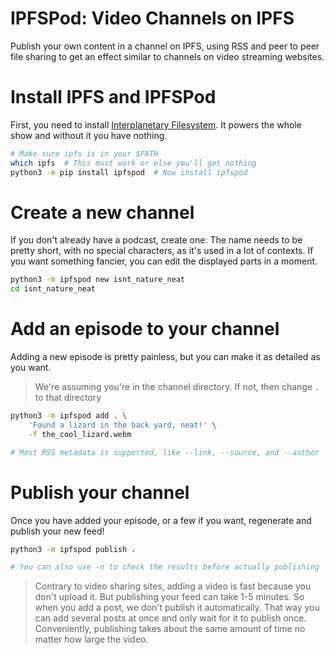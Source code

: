 # IPFSPod: Video Channels on IPFS
Publish your own content in a channel on IPFS,
using RSS and peer to peer file sharing to get an effect similar to channels
on video streaming websites.

# Install IPFS and IPFSPod
First, you need to install [Interplanetary Filesystem](ipfs.io). It powers the
whole show and without it you have nothing.

```sh
# Make sure ipfs is in your $PATH
which ipfs  # This must work or else you'll get nothing
python3 -m pip install ipfspod  # Now install ipfspod
```

# Create a new channel
If you don't already have a podcast, create one.
The name needs to be pretty short, with no special characters, as it's used in
a lot of contexts. If you want something fancier, you can edit the displayed
parts in a moment.

```sh
python3 -m ipfspod new isnt_nature_neat
cd isnt_nature_neat
```

# Add an episode to your channel
Adding a new episode is pretty painless, but you can make it as detailed as you
want.

> We're assuming you're in the channel directory. If not, then change `.`
> to that directory

```sh
python3 -m ipfspod add . \
    'Found a lizard in the back yard, neat!' \
    -f the_cool_lizard.webm

# Most RSS metadata is supported, like --link, --source, and --author
```

# Publish your channel

Once you have added your episode, or a few if you want, regenerate and publish
your new feed!

```sh
python3 -m ipfspod publish .

# You can also use -n to check the results before actually publishing
```

> Contrary to video sharing sites, adding a video is fast because you don't
> upload it. But publishing your feed can take 1-5 minutes. So when you add a
> post, we don't publish it automatically. That way you can add several posts
> at once and only wait for it to publish once. Conveniently, publishing
> takes about the same amount of time no matter how large the video.